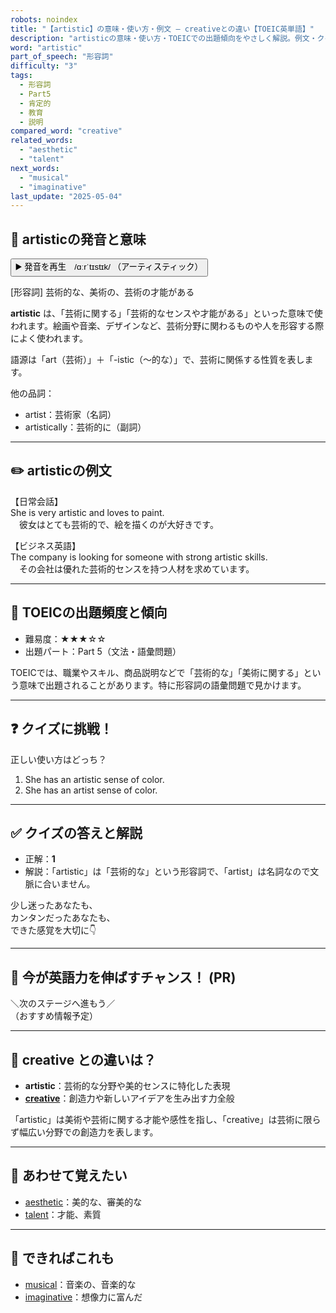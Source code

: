 ```yaml
---
robots: noindex
title: "【artistic】の意味・使い方・例文 ― creativeとの違い【TOEIC英単語】"
description: "artisticの意味・使い方・TOEICでの出題傾向をやさしく解説。例文・クイズ付きでcreativeとの違いもわかりやすく学べます。"
word: "artistic"
part_of_speech: "形容詞"
difficulty: "3"
tags:
  - 形容詞
  - Part5
  - 肯定的
  - 教育
  - 説明
compared_word: "creative"
related_words:
  - "aesthetic"
  - "talent"
next_words:
  - "musical"
  - "imaginative"
last_update: "2025-05-04"
---
```


## 🔰 artisticの発音と意味

<button class="play-audio" onclick="playTTS('artistic')">
  <span class="play-audio-main">
    ▶️ 発音を再生　/ɑːrˈtɪstɪk/
  </span>
  <span class="play-audio-sub">
    （アーティスティック）
  </span>
</button>

[形容詞] 芸術的な、美術の、芸術の才能がある

**artistic** は、「芸術に関する」「芸術的なセンスや才能がある」といった意味で使われます。絵画や音楽、デザインなど、芸術分野に関わるものや人を形容する際によく使われます。

語源は「art（芸術）」＋「-istic（～的な）」で、芸術に関係する性質を表します。

他の品詞：  
- artist：芸術家（名詞）
- artistically：芸術的に（副詞）

---

## ✏️ artisticの例文

【日常会話】  
She is very artistic and loves to paint.  
　彼女はとても芸術的で、絵を描くのが大好きです。

【ビジネス英語】  
The company is looking for someone with strong artistic skills.  
　その会社は優れた芸術的センスを持つ人材を求めています。

---

## 🎯 TOEICの出題頻度と傾向

- 難易度：★★★☆☆
- 出題パート：Part 5（文法・語彙問題）

TOEICでは、職業やスキル、商品説明などで「芸術的な」「美術に関する」という意味で出題されることがあります。特に形容詞の語彙問題で見かけます。

---

## ❓ クイズに挑戦！

正しい使い方はどっち？

1. She has an artistic sense of color.  
2. She has an artist sense of color.

---

## ✅ クイズの答えと解説

- 正解：**1**
- 解説：「artistic」は「芸術的な」という形容詞で、「artist」は名詞なので文脈に合いません。

少し迷ったあなたも、  
カンタンだったあなたも、  
できた感覚を大切に👇️

---

## 🚀 今が英語力を伸ばすチャンス！ (PR)

<div class="info-center">
＼次のステージへ進もう／<br>  
（おすすめ情報予定）
</div>

---

## 🤔  creative との違いは？

- **artistic**：芸術的な分野や美的センスに特化した表現
- **[creative](/creative)**：創造力や新しいアイデアを生み出す力全般

「artistic」は美術や芸術に関する才能や感性を指し、「creative」は芸術に限らず幅広い分野での創造力を表します。

---

## 🧩 あわせて覚えたい

- [aesthetic](/aesthetic)：美的な、審美的な
- [talent](/talent)：才能、素質

---

## 📖 できればこれも

- [musical](/musical)：音楽の、音楽的な
- [imaginative](/imaginative)：想像力に富んだ

<!-- cvid: aid13_bid07 -->
